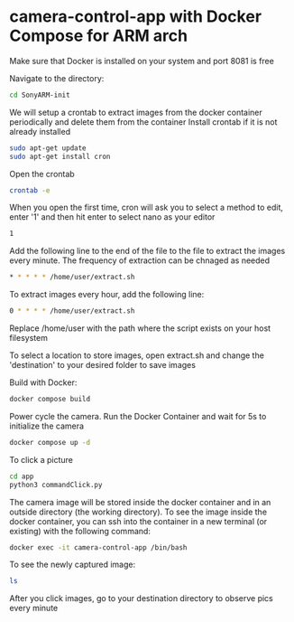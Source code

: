 # camera-control-app with Docker Compose for ARM arch

Make sure that Docker is installed on your system and port 8081 is free

Navigate to the directory:
```sh
cd SonyARM-init
```

We will setup a crontab to extract images from the docker container periodically and delete them from the container
Install crontab if it is not already installed
```sh
sudo apt-get update
sudo apt-get install cron
```

Open the crontab 
```sh
crontab -e
```

When you open the first time, cron will ask you to select a method to edit, enter '1' and then hit enter to select nano as your editor
```sh
1
```
Add the following line to the end of the file to the file to extract the images every minute. The frequency of extraction can be chnaged as needed
```sh
* * * * * /home/user/extract.sh
```
To extract images every hour, add the following line:
```sh
0 * * * * /home/user/extract.sh
```

Replace /home/user with the path where the script exists on your host filesystem

To select a location to store images, open extract.sh and change the 'destination' to your desired folder to save images


Build with Docker:
```sh
docker compose build
```

Power cycle the camera. Run the Docker Container and wait for 5s to initialize the camera 
```sh
docker compose up -d
```
To click a picture
```sh
cd app
python3 commandClick.py
```
The camera image will be stored inside the docker container and in an outside directory (the working directory). To see the image inside the docker container, you can ssh into the container in a new terminal (or existing) with the following command:
```sh
docker exec -it camera-control-app /bin/bash
```

To see the newly captured image:
```sh
ls
```

After you click images, go to your destination directory to observe pics every minute
